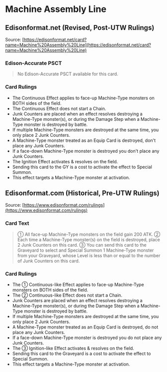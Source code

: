 # Machine Assembly Line

## Edisonformat.net (Revised, Post-UTW Rulings)

Source: [https://edisonformat.net/card?name=Machine%20Assembly%20Line](https://edisonformat.net/card?name=Machine%20Assembly%20Line)

### Edison-Accurate PSCT

> No Edison-Accurate PSCT available for this card.

### Card Rulings

*   The Continuous Effect applies to face-up Machine-Type monsters on BOTH sides of the field.
*   The Continuous Effect does not start a Chain.
*   Junk Counters are placed when an effect resolves destroying a Machine-Type monster(s), or during the Damage Step when a Machine-Type monster is destroyed by battle.
*   If multiple Machine-Type monsters are destroyed at the same time, you only place 2 Junk Counters.
*   A Machine-Type monster treated as an Equip Card is destroyed, don't place any Junk Counters.
*   If a face-down Machine-Type monster is destroyed you don't place any Junk Counters.
*   The Ignition Effect activates & resolves on the field.
*   Sending this card to the GY is a cost to activate the effect to Special Summon.
*   This effect targets a Machine-Type monster at activation.


## Edisonformat.com (Historical, Pre-UTW Rulings)

Source: [https://www.edisonformat.com/rulings](https://www.edisonformat.com/rulings)

### Card Text

> ① All face-up Machine-Type monsters on the field gain 200 ATK. ② Each time a Machine-Type monster(s) on the field is destroyed, place 2 Junk Counters on this card. ③ You can send this card to the Graveyard to select and Special Summon 1 Machine-Type monster from your Graveyard, whose Level is less than or equal to the number of Junk Counters on this card.

### Card Rulings

*   The ① Continuous-like Effect applies to face-up Machine-Type monsters on BOTH sides of the field.
*   The ② Continuous-like Effect does not start a Chain.
*   Junk Counters are placed when an effect resolves destroying a Machine-Type monster(s), or during the Damage Step when a Machine-Type monster is destroyed by battle.
*   If multiple Machine-Type monsters are destroyed at the same time, you only place 2 Junk Counters.
*   A Machine-Type monster treated as an Equip Card is destroyed, do not place any Junk Counters.
*   If a face-down Machine-Type monster is destroyed you do not place any Junk Counters.
*   The ③ Ignition-like Effect activates & resolves on the field.
*   Sending this card to the Graveyard is a cost to activate the effect to Special Summon.
*   This effect targets a Machine-Type monster at activation.


